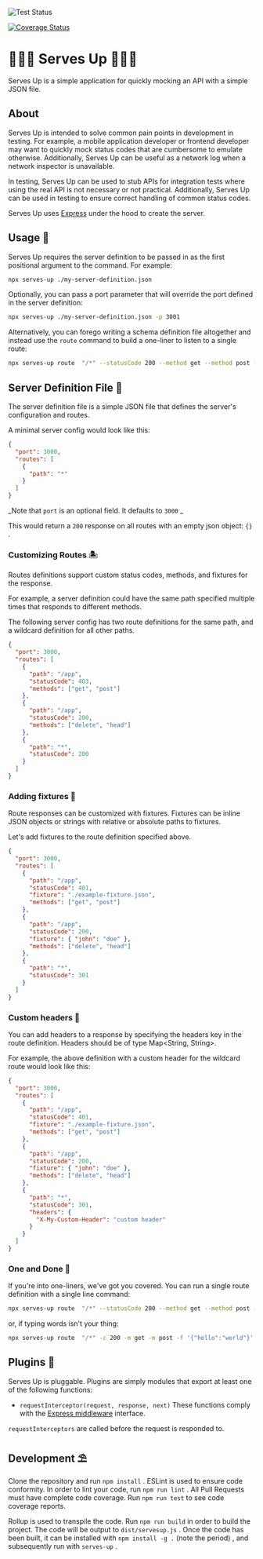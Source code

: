 ![Test Status](https://github.com/sdstolworthy/serves-up/workflows/Test/badge.svg)

[![Coverage Status](https://coveralls.io/repos/github/sdstolworthy/serves-up/badge.svg?branch=master)](https://coveralls.io/github/sdstolworthy/serves-up?branch=master)

# 🏄🏼‍♂️ Serves Up 🏄🏿‍♂️

Serves Up is a simple application for quickly mocking an API with a simple JSON file.

## About

Serves Up is intended to solve common pain points in development in testing. For example, a mobile application developer or frontend developer may want to quickly mock status codes that are cumbersome to emulate otherwise.
Additionally, Serves Up can be useful as a network log when a network inspector is unavailable.

In testing, Serves Up can be used to stub APIs for integration tests where using the real API is not necessary or not practical.
Additionally, Serves Up can be used in testing to ensure correct handling of common status codes.

Serves Up uses [Express](https://expressjs.com/) under the hood to create the server. 

## Usage 🦈

Serves Up requires the server definition to be passed in as the first positional argument to the command. For example:

``` bash
npx serves-up ./my-server-definition.json
```

Optionally, you can pass a port parameter that will override the port defined in the server definition:

``` bash
npx serves-up ./my-server-definition.json -p 3001
```

Alternatively, you can forego writing a schema definition file altogether and instead use the `route` command to build a one-liner to listen to a single route:

``` bash
npx serves-up route  "/*" --statusCode 200 --method get --method post --fixture '{"hello":"world"}' --headers '{"X-Custom-Header":"custom header"}'
```

## Server Definition File 🎣

The server definition file is a simple JSON file that defines the server's configuration and routes.

A minimal server config would look like this:

``` json
{
  "port": 3000,
  "routes": [
    {
      "path": "*"
    }
  ]
}
```

_Note that `port` is an optional field. It defaults to `3000` _

This would return a `200` response on all routes with an empty json object: `{}` .

### Customizing Routes 🏝️

Routes definitions support custom status codes, methods, and fixtures for the response.

For example, a server definition could have the same path specified multiple times that responds to different methods.

The following server config has two route definitions for the same path, and a wildcard definition for all other paths.

``` json
{
  "port": 3000,
  "routes": [
    {
      "path": "/app",
      "statusCode": 403,
      "methods": ["get", "post"]
    },
    {
      "path": "/app",
      "statusCode": 200,
      "methods": ["delete", "head"]
    },
    {
      "path": "*",
      "statusCode": 200
    }
  ]
}
```

### Adding fixtures 🌊

Route responses can be customized with fixtures. Fixtures can be inline JSON objects or strings with relative or absolute paths to fixtures.

Let's add fixtures to the route definition specified above.

``` json
{
  "port": 3000,
  "routes": [
    {
      "path": "/app",
      "statusCode": 401,
      "fixture": "./example-fixture.json",
      "methods": ["get", "post"]
    },
    {
      "path": "/app",
      "statusCode": 200,
      "fixture": { "john": "doe" },
      "methods": ["delete", "head"]
    },
    {
      "path": "*",
      "statusCode": 301
    }
  ]
}
```

### Custom headers 🐢

You can add headers to a response by specifying the headers key in the route definition. Headers should be of type Map<String, String>.

For example, the above definition with a custom header for the wildcard route would look like this:

``` json
{
  "port": 3000,
  "routes": [
    {
      "path": "/app",
      "statusCode": 401,
      "fixture": "./example-fixture.json",
      "methods": ["get", "post"]
    },
    {
      "path": "/app",
      "statusCode": 200,
      "fixture": { "john": "doe" },
      "methods": ["delete", "head"]
    },
    {
      "path": "*",
      "statusCode": 301,
      "headers": {
        "X-My-Custom-Header": "custom header"
      }
    }
  ]
}
```

### One and Done 🐠

If you're into one-liners, we've got you covered. You can run a single route definition with a single line command:

``` bash
npx serves-up route  "/*" --statusCode 200 --method get --method post --fixture '{"hello":"world"}' --headers '{"X-Custom-Header":"custom header"}' --port 3001
```

or, if typing words isn't your thing:

``` bash
npx serves-up route  "/*" -c 200 -m get -m post -f '{"hello":"world"}' -d '{"X-Custom-Header":"custom header"}' -p 3001
```

## Plugins 🐙 

Serves Up is pluggable. Plugins are simply modules that export at least one of the following functions:

* `requestInterceptor(request, response, next)`
These functions comply with the [Express middleware](https://expressjs.com/en/guide/using-middleware.html) interface. 

`requestInterceptors` are called before the request is responded to.

## Development ⛱️

Clone the repository and run `npm install` .
ESLint is used to ensure code conformity. In order to lint your code, run `npm run lint` .
All Pull Requests must have complete code coverage. Run `npm run test` to see code coverage reports.

Rollup is used to transpile the code. Run `npm run build` in order to build the project. The code will be output to `dist/servesup.js` .
Once the code has been built, it can be installed with `npm install -g .` (note the period) , and subsequently run with `serves-up` .
